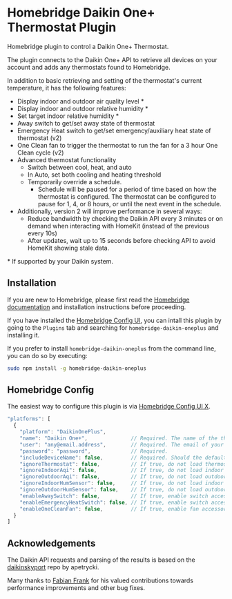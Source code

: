# Homebridge Daikin One+ Thermostat Plugin

Homebridge plugin to control a Daikin One+ Thermostat.

The plugin connects to the Daikin One+ API to retrieve all devices on your account and adds any thermostats found to Homebridge.

In addition to basic retrieving and setting of the thermostat's current temperature, it has the following features:
  * Display indoor and outdoor air quality level *
  * Display indoor and outdoor relative humidity *
  * Set target indoor relative humidity *
  * Away switch to get/set away state of thermostat
  * Emergency Heat switch to get/set emergency/auxiliary heat state of thermostat (v2)
  * One Clean fan to trigger the thermostat to run the fan for a 3 hour One Clean cycle (v2)
  * Advanced thermostat functionality
    * Switch between cool, heat, and auto
    * In Auto, set both cooling and heating threshold
    * Temporarily override a schedule.
      * Schedule will be paused for a period of time based on how the thermostat is configured. The thermostat can be configured to pause for 1, 4, or 8 hours, or until the next event in the schedule.
  * Additionally, version 2 will improve performance in several ways:
    * Reduce bandwidth by checking the Daikin API every 3 minutes or on demand when interacting with HomeKit (instead of the previous every 10s)
    * After updates, wait up to 15 seconds before checking API to avoid HomeKit showing stale data.


\* If supported by your Daikin system.

## Installation
If you are new to Homebridge, please first read the [Homebridge](https://homebridge.io) [documentation](https://github.com/homebridge/homebridge/wiki) and installation instructions before proceeding.

If you have installed the [Homebridge Config UI](https://github.com/oznu/homebridge-config-ui-x), you can intall this plugin by going to the `Plugins` tab and searching for `homebridge-daikin-oneplus` and installing it.

If you prefer to install `homebridge-daikin-oneplus` from the command line, you can do so by executing:

```sh
sudo npm install -g homebridge-daikin-oneplus
```

## Homebridge Config

The easiest way to configure this plugin is via [Homebridge Config UI X](https://github.com/oznu/homebridge-config-ui-x).

```javascript
"platforms": [
  {
    "platform": "DaikinOnePlus",
    "name": "Daikin One+",              // Required. The name of the thermostat. Can be anything.
    "user": "any@email.address",        // Required. The email of your Daikin One+ account.
    "password": "password",             // Required.
    "includeDeviceName": false,         // Required. Should the default sensor names start with the thermostat name (as configured in the thermostat).
    "ignoreThermostat": false,          // If true, do not load thermostats found in Daikin account.
    "ignoreIndoorAqi": false,           // If true, do not load indoor air quality sensors of thermostats found in Daikin account.
    "ignoreOutdoorAqi": false,          // If true, do not load outdoor air quality sensors of thermostats found in Daikin account.
    "ignoreIndoorHumSensor": false,     // If true, do not load indoor humidity sensors of thermostats found in Daikin account.
    "ignoreOutdoorHumSensor": false,    // If true, do not load outdoor humidity sensors of thermostats found in Daikin account.
    "enableAwaySwitch": false,          // If true, enable switch accessory to get/set the Away state of thermostats found in Daikin account.
    "enableEmergencyHeatSwitch": false, // If true, enable switch accessory to request auxiliary/emergency heat only.
    "enableOneCleanFan": false,         // If true, enable fan accessory that allows the user to run one clean.
  }
]
```

## Acknowledgements
The Daikin API requests and parsing of the results is based on the [daikinskyport](https://github.com/apetrycki/daikinskyport) repo by apetrycki.

Many thanks to [Fabian Frank](https://github.com/FabianFrank) for his valued contributions towards performance improvements and other bug fixes.